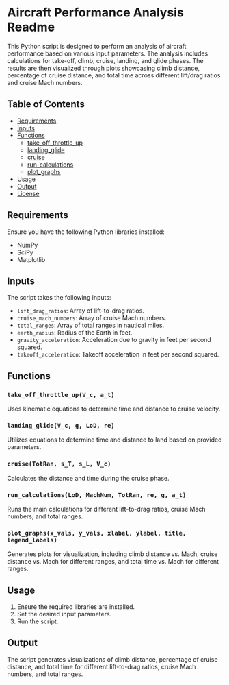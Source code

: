 # Aircraft Performance Analysis Readme

This Python script is designed to perform an analysis of aircraft performance based on various input parameters. The analysis includes calculations for take-off, climb, cruise, landing, and glide phases. The results are then visualized through plots showcasing climb distance, percentage of cruise distance, and total time across different lift/drag ratios and cruise Mach numbers.

## Table of Contents

- [Requirements](#requirements)
- [Inputs](#inputs)
- [Functions](#functions)
  - [take_off_throttle_up](#take_off_throttle_up)
  - [landing_glide](#landing_glide)
  - [cruise](#cruise)
  - [run_calculations](#run_calculations)
  - [plot_graphs](#plot_graphs)
- [Usage](#usage)
- [Output](#output)
- [License](#license)

## Requirements

Ensure you have the following Python libraries installed:

- NumPy
- SciPy
- Matplotlib

## Inputs

The script takes the following inputs:

- `lift_drag_ratios`: Array of lift-to-drag ratios.
- `cruise_mach_numbers`: Array of cruise Mach numbers.
- `total_ranges`: Array of total ranges in nautical miles.
- `earth_radius`: Radius of the Earth in feet.
- `gravity_acceleration`: Acceleration due to gravity in feet per second squared.
- `takeoff_acceleration`: Takeoff acceleration in feet per second squared.

## Functions

### `take_off_throttle_up(V_c, a_t)`

Uses kinematic equations to determine time and distance to cruise velocity.

### `landing_glide(V_c, g, LoD, re)`

Utilizes equations to determine time and distance to land based on provided parameters.

### `cruise(TotRan, s_T, s_L, V_c)`

Calculates the distance and time during the cruise phase.

### `run_calculations(LoD, MachNum, TotRan, re, g, a_t)`

Runs the main calculations for different lift-to-drag ratios, cruise Mach numbers, and total ranges.

### `plot_graphs(x_vals, y_vals, xlabel, ylabel, title, legend_labels)`

Generates plots for visualization, including climb distance vs. Mach, cruise distance vs. Mach for different ranges, and total time vs. Mach for different ranges.

## Usage

1. Ensure the required libraries are installed.
2. Set the desired input parameters.
3. Run the script.

## Output

The script generates visualizations of climb distance, percentage of cruise distance, and total time for different lift-to-drag ratios, cruise Mach numbers, and total ranges.
